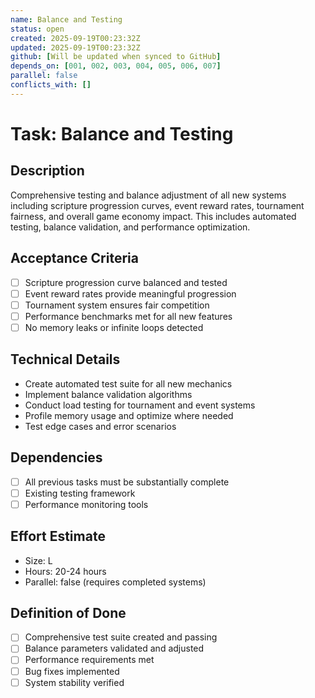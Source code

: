 ```yaml
---
name: Balance and Testing
status: open
created: 2025-09-19T00:23:32Z
updated: 2025-09-19T00:23:32Z
github: [Will be updated when synced to GitHub]
depends_on: [001, 002, 003, 004, 005, 006, 007]
parallel: false
conflicts_with: []
---
```


# Task: Balance and Testing

## Description
Comprehensive testing and balance adjustment of all new systems including scripture progression curves, event reward rates, tournament fairness, and overall game economy impact. This includes automated testing, balance validation, and performance optimization.

## Acceptance Criteria
- [ ] Scripture progression curve balanced and tested
- [ ] Event reward rates provide meaningful progression
- [ ] Tournament system ensures fair competition
- [ ] Performance benchmarks met for all new features
- [ ] No memory leaks or infinite loops detected

## Technical Details
- Create automated test suite for all new mechanics
- Implement balance validation algorithms
- Conduct load testing for tournament and event systems
- Profile memory usage and optimize where needed
- Test edge cases and error scenarios

## Dependencies
- [ ] All previous tasks must be substantially complete
- [ ] Existing testing framework
- [ ] Performance monitoring tools

## Effort Estimate
- Size: L
- Hours: 20-24 hours
- Parallel: false (requires completed systems)

## Definition of Done
- [ ] Comprehensive test suite created and passing
- [ ] Balance parameters validated and adjusted
- [ ] Performance requirements met
- [ ] Bug fixes implemented
- [ ] System stability verified